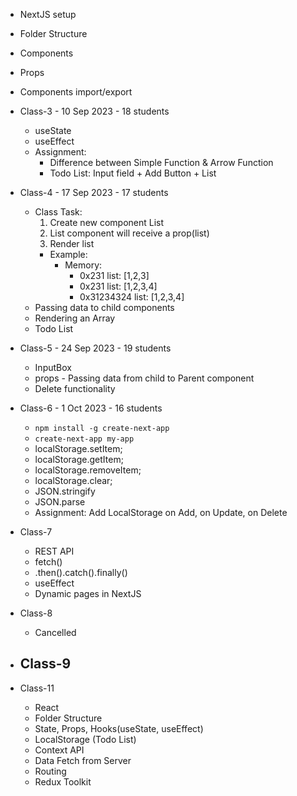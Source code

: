 - NextJS setup
- Folder Structure
- Components
- Props
- Components import/export

- Class-3 - 10 Sep 2023 - 18 students

  - useState
  - useEffect
  - Assignment:
    - Difference between Simple Function & Arrow Function
    - Todo List: Input field + Add Button + List

- Class-4 - 17 Sep 2023 - 17 students

  - Class Task:
    1. Create new component List
    2. List component will receive a prop(list)
    3. Render list
    - Example:
      - Memory:
        - 0x231 list: [1,2,3]
        - 0x231 list: [1,2,3,4]
        - 0x31234324 list: [1,2,3,4]
  - Passing data to child components
  - Rendering an Array
  - Todo List

- Class-5 - 24 Sep 2023 - 19 students

  - InputBox
  - props - Passing data from child to Parent component
  - Delete functionality

- Class-6 - 1 Oct 2023 - 16 students

  - `npm install -g create-next-app`
  - `create-next-app my-app`
  - localStorage.setItem;
  - localStorage.getItem;
  - localStorage.removeItem;
  - localStorage.clear;
  - JSON.stringify
  - JSON.parse
  - Assignment: Add LocalStorage on Add, on Update, on Delete

- Class-7

  - REST API
  - fetch()
  - .then().catch().finally()
  - useEffect
  - Dynamic pages in NextJS

- Class-8
  - Cancelled

- Class-9
  - 

- Class-11
  - React
  - Folder Structure
  - State, Props, Hooks(useState, useEffect)
  - LocalStorage (Todo List)
  - Context API
  - Data Fetch from Server
  - Routing
  - Redux Toolkit

